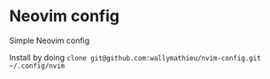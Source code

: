 # Neovim config

Simple Neovim config

Install by doing `clone git@github.com:wallymathieu/nvim-config.git ~/.config/nvim`
